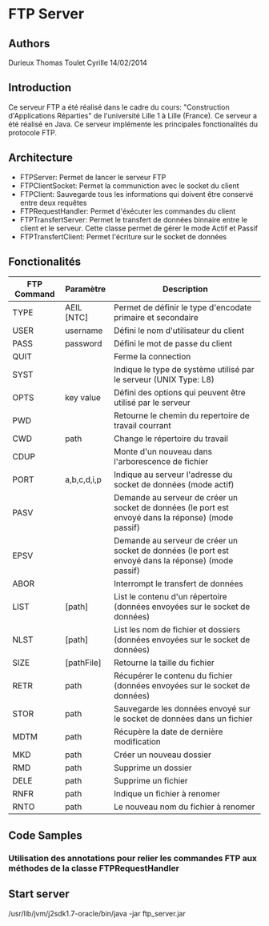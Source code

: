 # FTP Server

## Authors
Durieux Thomas
Toulet Cyrille
14/02/2014

## Introduction
Ce serveur FTP a été réalisé dans le cadre du cours: "Construction d'Applications Réparties" de l'université Lille 1 à Lille (France).
Ce serveur a été réalisé en Java. Ce serveur implémente les principales fonctionalités du protocole FTP.

## Architecture
- FTPServer: Permet de lancer le serveur FTP
- FTPClientSocket: Permet la communiction avec le socket du client
- FTPClient: Sauvegarde tous les informations qui doivent être conservé entre deux requêtes
- FTPRequestHandler: Permet d'éxécuter les commandes du client
- FTPTransfertServer: Permet le transfert de données binnaire entre le client et le serveur. Cette classe permet de gérer le mode Actif et Passif
- FTPTransfertClient: Permet l'écriture sur le socket de données

## Fonctionalités

FTP Command | Paramètre   | Description
------------|-------------|------------------------------------------------------------------
TYPE        | AEIL [NTC]  | Permet de définir le type d'encodate primaire et secondaire
USER        | username    | Défini le nom d'utilisateur du client
PASS        | password    | Défini le mot de passe du client
QUIT        |             | Ferme la connection 
SYST        |             | Indique le type de système utilisé par le serveur (UNIX Type: L8)
OPTS        | key value   | Défini des options qui peuvent être utilisé par le serveur
PWD         |             | Retourne le chemin du repertoire de travail courrant 
CWD         | path        | Change le répertoire du travail
CDUP        |             | Monte d'un nouveau dans l'arborescence de fichier
PORT        | a,b,c,d,i,p | Indique au serveur l'adresse du socket de données (mode actif)
PASV        |             | Demande au serveur de créer un socket de données (le port est envoyé dans la réponse) (mode passif)
EPSV        |             | Demande au serveur de créer un socket de données (le port est envoyé dans la réponse) (mode passif)
ABOR        |             | Interrompt le transfert de données
LIST        | [path]      | List le contenu d'un répertoire (données envoyées sur le socket de données)
NLST        | [path]      | List les nom de fichier et dossiers (données envoyées sur le socket de données)
SIZE        | [pathFile]  | Retourne la taille du fichier
RETR        | path        | Récupérer le contenu du fichier (données envoyées sur le socket de données)
STOR        | path        | Sauvegarde les données envoyé sur le socket de données dans un fichier
MDTM        | path        | Récupère la date de dernière modification
MKD         | path        | Créer un nouveau dossier
RMD         | path        | Supprime un dossier
DELE        | path        | Supprime un fichier
RNFR        | path        | Indique un fichier à renomer
RNTO        | path        | Le nouveau nom du fichier à renomer


## Code Samples

### Utilisation des annotations pour relier les commandes FTP aux méthodes de la classe FTPRequestHandler

## Start server

/usr/lib/jvm/j2sdk1.7-oracle/bin/java -jar ftp_server.jar



